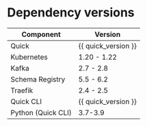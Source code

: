 # Dependency versions

| Component          | Version             |
|--------------------|---------------------|
| Quick              | {{ quick_version }} |
| Kubernetes         | 1.20 - 1.22         |
| Kafka              | 2.7 - 2.8           |
| Schema Registry    | 5.5 - 6.2           |
| Traefik            | 2.4 - 2.5           |
| Quick CLI          | {{ quick_version }} |
| Python (Quick CLI) | 3.7-3.9             |
